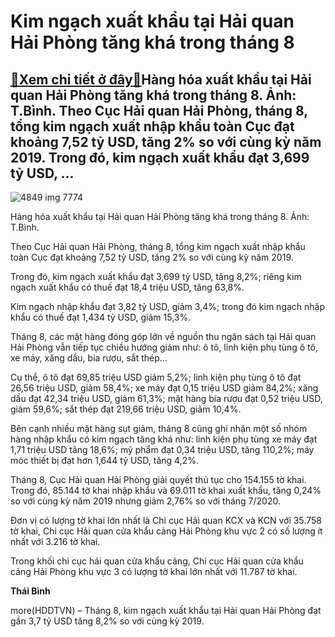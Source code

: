 Kim ngạch xuất khẩu tại Hải quan Hải Phòng tăng khá trong tháng 8
=================================================================

[:gift:Xem chi tiết ở đây:gift:](https://hddtvn.com/kim-ngach-xuat-khau-tai-hai-quan-hai-phong-tang-kha-trong-thang-8/)Hàng hóa xuất khẩu tại Hải quan Hải Phòng tăng khá trong tháng 8. Ảnh: T.Bình. Theo Cục Hải quan Hải Phòng, tháng 8, tổng kim ngạch xuất nhập khẩu toàn Cục đạt khoảng 7,52 tỷ USD, tăng 2% so với cùng kỳ năm 2019. Trong đó, kim ngạch xuất khẩu đạt 3,699 tỷ USD, …
----------------------------------------------------------------------------------------------------------------------------------------------------------------------------------------------------------------------------------------------------------------------





![4849 img 7774](https://haiquanonline.com.vn/stores/news_dataimages/binhht/092020/15/08/in_article/4849_IMG_7774.jpg?rt=20200915085917 "undefined")


Hàng hóa xuất khẩu tại Hải quan Hải Phòng tăng khá trong tháng 8. Ảnh: T.Bình.



Theo Cục Hải quan Hải Phòng, tháng 8, tổng kim ngạch xuất nhập khẩu toàn Cục đạt khoảng 7,52 tỷ USD, tăng 2% so với cùng kỳ năm 2019.


Trong đó, kim ngạch xuất khẩu đạt 3,699 tỷ USD, tăng 8,2%; riêng kim ngạch xuất khẩu có thuế đạt 18,4 triệu USD, tăng 63,8%.


Kim ngạch nhập khẩu đạt 3,82 tỷ USD, giảm 3,4%; trong đó kim ngạch nhập khẩu có thuế đạt 1,434 tỷ USD, giảm 15,3%.


Tháng 8, các mặt hàng đóng góp lớn về nguồn thu ngân sách tại Hải quan Hải Phòng vẫn tiếp tục chiều hướng giảm như: ô tô, linh kiện phụ tùng ô tô, xe máy, xăng dầu, bia rượu, sắt thép…


Cụ thể, ô tô đạt 69,85 triệu USD giảm 5,2%; linh kiện phụ tùng ô tô đạt 26,56 triệu USD, giảm 58,4%; xe máy đạt 0,15 triệu USD giảm 84,2%; xăng dầu đạt 42,34 triệu USD, giảm 61,3%; mặt hàng bia rượu đạt 0,52 triệu USD, giảm 59,6%; sắt thép đạt 219,66 triệu USD, giảm 10,4%.


Bên cạnh nhiều mặt hàng sụt giảm, tháng 8 cũng ghi nhận một số nhóm hàng nhập khẩu có kim ngạch tăng khá như: linh kiện phụ tùng xe máy đạt 1,71 triệu USD tăng 18,6%; mỹ phẩm đạt 0,34 triệu USD, tăng 110,2%; máy móc thiết bị đạt hơn 1,644 tỷ USD, tăng 4,2%.


Tháng 8, Cục Hải quan Hải Phòng giải quyết thủ tục cho 154.155 tờ khai. Trong đó, 85.144 tờ khai nhập khẩu và 69.011 tờ khai xuất khẩu, tăng 0,24% so với cùng kỳ năm 2019 nhưng giảm 2,76% so với tháng 7/2020.


Đơn vị có lượng tờ khai lớn nhất là Chi cục Hải quan KCX và KCN với 35.758 tờ khai, Chi cục Hải quan cửa khẩu cảng Hải Phòng khu vực 2 có số lượng ít nhất với 3.216 tờ khai.


Trong khối chi cục hải quan cửa khẩu cảng, Chi cục Hải quan cửa khẩu cảng Hải Phòng khu vực 3 có lượng tờ khai lớn nhất với 11.787 tờ khai.




**Thái Bình**



more(HDDTVN) – Tháng 8, kim ngạch xuất khẩu tại Hải quan Hải Phòng đạt gần 3,7 tỷ USD tăng 8,2% so với cùng kỳ 2019.

